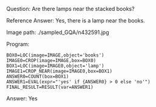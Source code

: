 Question: Are there lamps near the stacked books?

Reference Answer: Yes, there is a lamp near the books.

Image path: ./sampled_GQA/n432591.jpg

Program:

```
BOX0=LOC(image=IMAGE,object='books')
IMAGE0=CROP(image=IMAGE,box=BOX0)
BOX1=LOC(image=IMAGE0,object='lamp')
IMAGE1=CROP_NEAR(image=IMAGE0,box=BOX1)
ANSWER0=COUNT(box=BOX1)
ANSWER1=EVAL(expr="'yes' if {ANSWER0} > 0 else 'no'")
FINAL_RESULT=RESULT(var=ANSWER1)
```
Answer: Yes

